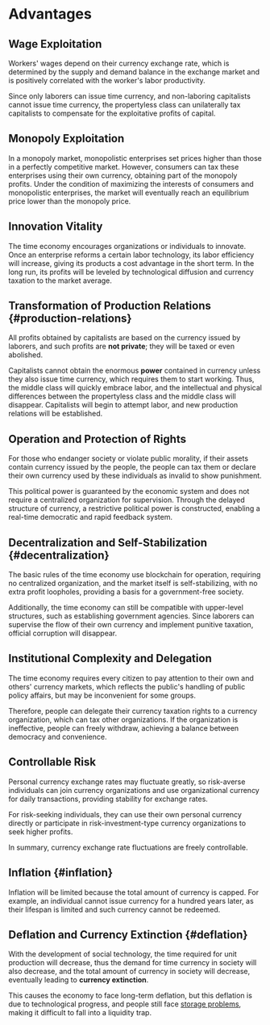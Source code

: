 # Advantages
## Wage Exploitation

Workers' wages depend on their currency exchange rate, which is determined by the supply and demand balance in the exchange market and is positively correlated with the worker's labor productivity.

Since only laborers can issue time currency, and non-laboring capitalists cannot issue time currency, the propertyless class can unilaterally tax capitalists to compensate for the exploitative profits of capital.

## Monopoly Exploitation

In a monopoly market, monopolistic enterprises set prices higher than those in a perfectly competitive market. However, consumers can tax these enterprises using their own currency, obtaining part of the monopoly profits. Under the condition of maximizing the interests of consumers and monopolistic enterprises, the market will eventually reach an equilibrium price lower than the monopoly price.

## Innovation Vitality

The time economy encourages organizations or individuals to innovate. Once an enterprise reforms a certain labor technology, its labor efficiency will increase, giving its products a cost advantage in the short term. In the long run, its profits will be leveled by technological diffusion and currency taxation to the market average.

## Transformation of Production Relations {#production-relations}

All profits obtained by capitalists are based on the currency issued by laborers, and such profits are **not private**; they will be taxed or even abolished.

Capitalists cannot obtain the enormous **power** contained in currency unless they also issue time currency, which requires them to start working. Thus, the middle class will quickly embrace labor, and the intellectual and physical differences between the propertyless class and the middle class will disappear. Capitalists will begin to attempt labor, and new production relations will be established.

## Operation and Protection of Rights

For those who endanger society or violate public morality, if their assets contain currency issued by the people, the people can tax them or declare their own currency used by these individuals as invalid to show punishment.

This political power is guaranteed by the economic system and does not require a centralized organization for supervision. Through the delayed structure of currency, a restrictive political power is constructed, enabling a real-time democratic and rapid feedback system.

## Decentralization and Self-Stabilization {#decentralization}

The basic rules of the time economy use blockchain for operation, requiring no centralized organization, and the market itself is self-stabilizing, with no extra profit loopholes, providing a basis for a government-free society.

Additionally, the time economy can still be compatible with upper-level structures, such as establishing government agencies. Since laborers can supervise the flow of their own currency and implement punitive taxation, official corruption will disappear.

## Institutional Complexity and Delegation

The time economy requires every citizen to pay attention to their own and others' currency markets, which reflects the public's handling of public policy affairs, but may be inconvenient for some groups.

Therefore, people can delegate their currency taxation rights to a currency organization, which can tax other organizations. If the organization is ineffective, people can freely withdraw, achieving a balance between democracy and convenience.

## Controllable Risk

Personal currency exchange rates may fluctuate greatly, so risk-averse individuals can join currency organizations and use organizational currency for daily transactions, providing stability for exchange rates.

For risk-seeking individuals, they can use their own personal currency directly or participate in risk-investment-type currency organizations to seek higher profits.

In summary, currency exchange rate fluctuations are freely controllable.

## Inflation {#inflation}

Inflation will be limited because the total amount of currency is capped. For example, an individual cannot issue currency for a hundred years later, as their lifespan is limited and such currency cannot be redeemed.

## Deflation and Currency Extinction {#deflation}

With the development of social technology, the time required for unit production will decrease, thus the demand for time currency in society will also decrease, and the total amount of currency in society will decrease, eventually leading to **currency extinction**.

This causes the economy to face long-term deflation, but this deflation is due to technological progress, and people still face [storage problems](1.规则/1.2.延伸规则.md#storage-loan), making it difficult to fall into a liquidity trap.
